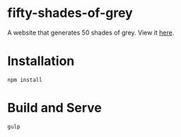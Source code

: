 # fifty-shades-of-grey

A website that generates 50 shades of grey.
View it [here](http://jontonsoup4.github.io/fifty-shades-of-grey).

# Installation

    npm install
    
# Build and Serve

    gulp
